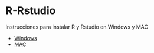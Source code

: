 # R-Rstudio
Instrucciones para instalar R y Rstudio en Windows y MAC
   * [Windows](https://github.com/introbios/R-Rstudio/Windows.md)
   * [MAC](https://github.com/introbios/R-Rstudio/Mac.md)
